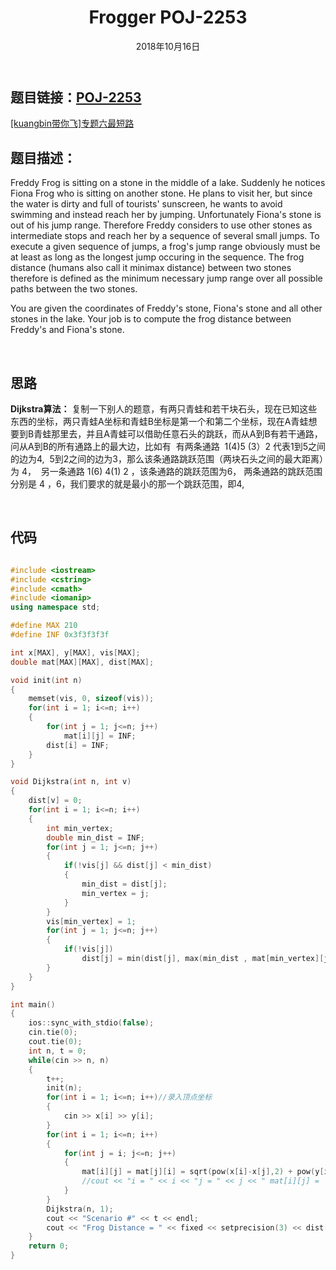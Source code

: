 ﻿---
title: Frogger POJ-2253
date: 2018年10月16日
tags: 
	- 最短路
	- 算法
categories: kuangbin带你飞【专题六】 最短路
---
## **题目链接**：[POJ-2253][1]
[[kuangbin带你飞]专题六最短路][2]
</br>
## **题目描述**：
Freddy Frog is sitting on a stone in the middle of a lake. Suddenly he notices Fiona Frog who is sitting on another stone. He plans to visit her, but since the water is dirty and full of tourists' sunscreen, he wants to avoid swimming and instead reach her by jumping. 
Unfortunately Fiona's stone is out of his jump range. Therefore Freddy considers to use other stones as intermediate stops and reach her by a sequence of several small jumps. 
To execute a given sequence of jumps, a frog's jump range obviously must be at least as long as the longest jump occuring in the sequence. 
The frog distance (humans also call it minimax distance) between two stones therefore is defined as the minimum necessary jump range over all possible paths between the two stones. 

You are given the coordinates of Freddy's stone, Fiona's stone and all other stones in the lake. Your job is to compute the frog distance between Freddy's and Fiona's stone. 
<escape><!-- more --></escape>

</br>

## **思路**
**Dijkstra算法：**
      复制一下别人的题意，有两只青蛙和若干块石头，现在已知这些东西的坐标，两只青蛙A坐标和青蛙B坐标是第一个和第二个坐标，现在A青蛙想要到B青蛙那里去，并且A青蛙可以借助任意石头的跳跃，而从A到B有若干通路，问从A到B的所有通路上的最大边，比如有  有两条通路  1(4)5 (3）2 代表1到5之间的边为4,  5到2之间的边为3，那么该条通路跳跃范围（两块石头之间的最大距离）为 4，  另一条通路 1(6) 4(1) 2 ，该条通路的跳跃范围为6， 两条通路的跳跃范围分别是 4 ，6，我们要求的就是最小的那一个跳跃范围，即4,
    
</br>

##  **代码**
``` c++

#include <iostream>
#include <cstring>
#include <cmath>
#include <iomanip>
using namespace std;

#define MAX 210
#define INF 0x3f3f3f3f

int x[MAX], y[MAX], vis[MAX];
double mat[MAX][MAX], dist[MAX];

void init(int n)
{
    memset(vis, 0, sizeof(vis));
    for(int i = 1; i<=n; i++)
    {
        for(int j = 1; j<=n; j++)
            mat[i][j] = INF;
        dist[i] = INF;
    }
}

void Dijkstra(int n, int v)
{
    dist[v] = 0;
    for(int i = 1; i<=n; i++)
    {
        int min_vertex;
        double min_dist = INF;
        for(int j = 1; j<=n; j++)
        {
            if(!vis[j] && dist[j] < min_dist)
            {
                min_dist = dist[j];
                min_vertex = j;
            }
        }
        vis[min_vertex] = 1;
        for(int j = 1; j<=n; j++)
        {
            if(!vis[j])
                dist[j] = min(dist[j], max(min_dist , mat[min_vertex][j]));
        }
    }
}

int main()
{
    ios::sync_with_stdio(false);
    cin.tie(0);
    cout.tie(0);
    int n, t = 0;
    while(cin >> n, n)
    {
        t++;
        init(n);
        for(int i = 1; i<=n; i++)//录入顶点坐标
        {
            cin >> x[i] >> y[i];
        }
        for(int i = 1; i<=n; i++)
        {
            for(int j = i; j<=n; j++)
            {
                mat[i][j] = mat[j][i] = sqrt(pow(x[i]-x[j],2) + pow(y[i]-y[j], 2));
                //cout << "i = " << i << "j = " << j << " mat[i][j] =  " << mat[i][j] << endl;
            }
        }
        Dijkstra(n, 1);
        cout << "Scenario #" << t << endl;
        cout << "Frog Distance = " << fixed << setprecision(3) << dist[2] << endl << endl;
    }
    return 0;
}


```
  [1]: http://poj.org/problem?id=2253
  [2]: https://vjudge.net/contest/66569